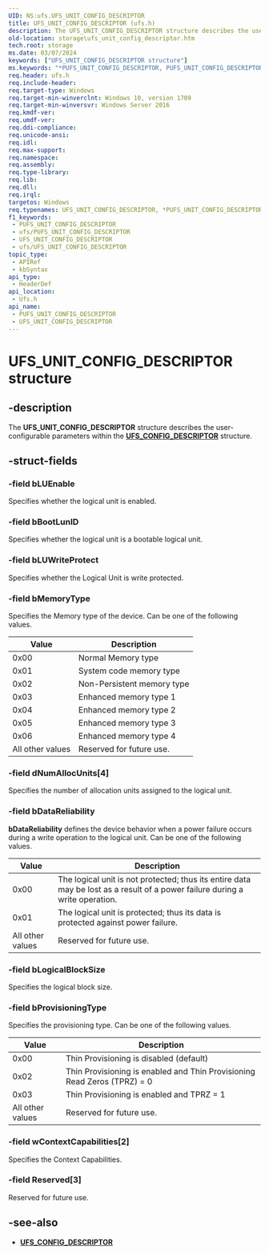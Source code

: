 ```yaml
---
UID: NS:ufs.UFS_UNIT_CONFIG_DESCRIPTOR
title: UFS_UNIT_CONFIG_DESCRIPTOR (ufs.h)
description: The UFS_UNIT_CONFIG_DESCRIPTOR structure describes the user configurable parameters within the UFS_CONFIG_DESCRIPTOR.
old-location: storage\ufs_unit_config_descriptor.htm
tech.root: storage
ms.date: 03/07/2024
keywords: ["UFS_UNIT_CONFIG_DESCRIPTOR structure"]
ms.keywords: "*PUFS_UNIT_CONFIG_DESCRIPTOR, PUFS_UNIT_CONFIG_DESCRIPTOR, PUFS_UNIT_CONFIG_DESCRIPTOR structure pointer [Storage Devices], UFS_UNIT_CONFIG_DESCRIPTOR, UFS_UNIT_CONFIG_DESCRIPTOR structure [Storage Devices], storage.ufs_unit_config_descriptor, ufs/PUFS_UNIT_CONFIG_DESCRIPTOR, ufs/UFS_UNIT_CONFIG_DESCRIPTOR"
req.header: ufs.h
req.include-header: 
req.target-type: Windows
req.target-min-winverclnt: Windows 10, version 1709
req.target-min-winversvr: Windows Server 2016
req.kmdf-ver: 
req.umdf-ver: 
req.ddi-compliance: 
req.unicode-ansi: 
req.idl: 
req.max-support: 
req.namespace: 
req.assembly: 
req.type-library: 
req.lib: 
req.dll: 
req.irql: 
targetos: Windows
req.typenames: UFS_UNIT_CONFIG_DESCRIPTOR, *PUFS_UNIT_CONFIG_DESCRIPTOR
f1_keywords:
 - PUFS_UNIT_CONFIG_DESCRIPTOR
 - ufs/PUFS_UNIT_CONFIG_DESCRIPTOR
 - UFS_UNIT_CONFIG_DESCRIPTOR
 - ufs/UFS_UNIT_CONFIG_DESCRIPTOR
topic_type:
 - APIRef
 - kbSyntax
api_type:
 - HeaderDef
api_location:
 - Ufs.h
api_name:
 - PUFS_UNIT_CONFIG_DESCRIPTOR
 - UFS_UNIT_CONFIG_DESCRIPTOR
---
```


# UFS_UNIT_CONFIG_DESCRIPTOR structure

## -description

The **UFS_UNIT_CONFIG_DESCRIPTOR** structure describes the user-configurable parameters within the **[UFS_CONFIG_DESCRIPTOR](ns-ufs-ufs_config_descriptor.md)** structure.

## -struct-fields

### -field bLUEnable

Specifies whether the logical unit is enabled.

### -field bBootLunID

Specifies whether the logical unit is a bootable logical unit.

### -field bLUWriteProtect

Specifies whether the Logical Unit is write protected.

### -field bMemoryType

Specifies the Memory type of the device. Can be one of the following values.

| Value | Description |
|--|--|
| 0x00 | Normal Memory type |
| 0x01 | System code memory type |
| 0x02 | Non-Persistent memory type |
| 0x03 | Enhanced memory type 1 |
| 0x04 | Enhanced memory type 2 |
| 0x05 | Enhanced memory type 3 |
| 0x06 | Enhanced memory type 4 |
| All other values | Reserved for future use. |

### -field dNumAllocUnits[4]

Specifies the number of allocation units assigned to the logical unit.

### -field bDataReliability

**bDataReliability** defines the device behavior when a power failure occurs during a write operation to the logical unit. Can be one of the following values.

| Value | Description |
|--|--|
| 0x00 | The logical unit is not protected; thus its entire data may be lost as a result of a power failure during a write operation. |
| 0x01 | The logical unit is protected; thus its data is protected against power failure. |
| All other values | Reserved for future use. |

### -field bLogicalBlockSize

Specifies the logical block size.

### -field bProvisioningType

Specifies the provisioning type. Can be one of the following values.

| Value | Description |
|--|--|
| 0x00 | Thin Provisioning is disabled (default) |
| 0x02 | Thin Provisioning is enabled and Thin Provisioning Read Zeros (TPRZ) = 0 |
| 0x03 | Thin Provisioning is enabled and TPRZ = 1 |
| All other values | Reserved for future use. |

### -field wContextCapabilities[2]

Specifies the Context Capabilities.

### -field Reserved[3]

Reserved for future use.

## -see-also

- **[UFS_CONFIG_DESCRIPTOR](ns-ufs-ufs_config_descriptor.md)**
